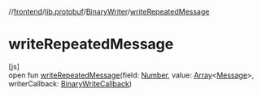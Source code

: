 //[frontend](../../../index.md)/[lib.protobuf](../index.md)/[BinaryWriter](index.md)/[writeRepeatedMessage](write-repeated-message.md)

# writeRepeatedMessage

[js]\
open fun [writeRepeatedMessage](write-repeated-message.md)(field: [Number](https://kotlinlang.org/api/latest/jvm/stdlib/kotlin/-number/index.html), value: [Array](https://kotlinlang.org/api/latest/jvm/stdlib/kotlin/-array/index.html)&lt;[Message](../-message/index.md)&gt;, writerCallback: [BinaryWriteCallback](../index.md#1567219273%2FClasslikes%2F2039821458))
